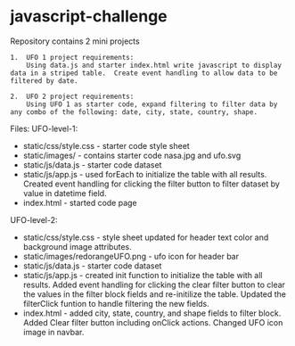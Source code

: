 # javascript-challenge

Repository contains 2 mini projects 

    1.  UFO 1 project requirements:
        Using data.js and starter index.html write javascript to display data in a striped table.  Create event handling to allow data to be filtered by date.

    2.  UFO 2 project requirements:
        Using UFO 1 as starter code, expand filtering to filter data by any combo of the following: date, city, state, country, shape.


Files:
UFO-level-1:
* static/css/style.css - starter code style sheet
* static/images/ - contains starter code nasa.jpg and ufo.svg
* static/js/data.js - starter code dataset 
* static/js/app.js - used forEach to initialize the table with all results.  Created event handling for clicking the filter button to filter dataset by value in datetime field.
* index.html - started code page

UFO-level-2:
* static/css/style.css - style sheet updated for header text color and background image attributes.
* static/images/redorangeUFO.png - ufo icon for header bar
* static/js/data.js - starter code dataset 
* static/js/app.js - created init function to initialize the table with all results.  Added event handling for clicking the clear filter button to clear the values in the filter block fields and re-initilize the table. Updated the filterClick funtion to handle filtering the new fields.
* index.html - added city, state, country, and shape fields to filter block. Added Clear filter button including onClick actions. Changed UFO icon image in navbar.